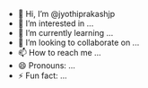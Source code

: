 - 👋 Hi, I’m @jyothiprakashjp
- 👀 I’m interested in ...
- 🌱 I’m currently learning ...
- 💞️ I’m looking to collaborate on ...
- 📫 How to reach me ...
- 😄 Pronouns: ...
- ⚡ Fun fact: ...

<!---
jyothiprakashjp/jyothiprakashjp is a ✨ special ✨ repository because its `README.md` (this file) appears on your GitHub profile.
You can click the Preview link to take a look at your changes.
--->
